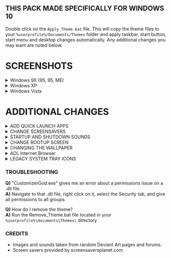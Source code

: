 ## THIS PACK MADE SPECIFICALLY FOR WINDOWS 10
Double click on the `Apply_Theme.bat` file. This will copy the theme files 
to your `%userprofile%/Documents/Themes` folder and apply taskbar, start button, start menu and desktop changes automatically.
Any additional changes you may want are noted below.

# SCREENSHOTS

<details>
  <summary>Windows 9X (95, 95, ME)</summary>
  
  ![](https://i.imgur.com/vDHapbK.png)
  
</details>

<details>
  <summary>Windows XP</summary>
  
  ![](https://i.imgur.com/KZ9AUYB.jpg)
  
</details>

<details>
  <summary>Windows Vista</summary>
  
  ![](https://i.imgur.com/xhTIrgV.jpg)
  
</details>

# ADDITIONAL CHANGES

<details>
  <summary>ADD QUICK LAUNCH APPS</summary>
  
  - https://support.microsoft.com/en-us/help/975784/guided-help-enable-the-quick-launch-bar-in-windows-7

  NOTE: It says Windows 7, but it works for Windows 10
  
</details>

<details>
  
  <summary>CHANGE SCREENSAVERS</summary>
  
  1. You can add screen saver files by copy/pasting the .scr files in to your `C:\Windows\SYSTEM32` folder.
  2. Right click on the Desktop, select Personalize.
  3. Click Themes on the left menu, select Theme settings.
  4. Click Screen Saver. Select from the drop down box any of the new Win9x screen savers you added.
  
</details>

<details>
  
  <summary>STARTUP AND SHUTDOWN SOUNDS</summary>

- Download ShutDownSound from [GitHub/ShutDownSound](https://github.com/newagesoftwareLLC/shutdownSound/releases).
1. Unzip the contents to the StartUp directory: `C:\ProgramData\Microsoft\Windows\Start Menu\Programs\StartUp`
2. Double click on `Shutdown Sound.exe`. It will be minimized to your system tray. Click on the tray icon to dispay the GUI.
3. Select your startup and shutdown sounds. Minimize the program when done.

</details>

<details>
  
  <summary>CHANGE BOOTUP SCREEN</summary>

- Download [Winaero Tweaker](https://winaero.com). Install it.
1. Run "Winaero Tweaker" and navigate on the left panel to "Boot and Logon" category. Click on "Boot Options".
2. In the Appearance category on the right, uncheck "Enable Windows logo" and "Enable loading circle".
3. Click "Disable Lock Screen" on the left panel. Check the "Disable Lock Screen" checkbox on the right.

</details>

<details>
  
  <summary>CHANGING THE WALLPAPER</summary>

1. Right click on the Desktop, select Personalize.
2. Click Background on the left menu if not already selected.
3. Select Picture from the dropdown box.
4. Click the Browse button and navigate to "Wallpapers" folder and select which one you want.

</details>

<details>
  
  <summary>AOL Internet Browser</summary>

Check out my other retro inspired AOL 4.0 emulated web browser. https://github.com/erfg12/AOL_4.0_Emu

</details>

<details>
  
  <summary>LEGACY SYSTEM TRAY ICONS</summary>

- Download CustomizerGod from [door2windows.com](http://www.door2windows.com/). Install it.
**For Windows 10 builds below 1903.**
1. Run the "CustomizerGod.exe" program. Select the "Volume Icons" on the left menu.
2. Select the icon, click the Replace button. Navigate to the "System Icons" folder. Select "kcmsound.png" or "audio-volume-muted.png"
3. Select the "Network Icons" on the left menu.
4. Select the icon, click the Replace button. Navigate to the "System Icons" folder. Select "notification-network-wireless.png".
5. You can replace any other system icons here as well.

**For Windows 10 builds above 1903. (untested, found on forums)**
- The network icons in the pnidue.dll file is still located in system32, so Customizer God works as-is for changing those.
- If you want to change the volume icons, copy the SndVolSSO.dll.mun file from the SystemResources folder to another directory. Open the copied file with CustomizerGod using the "Open File" button. Make sure to change the option so it can see all files. Once selected you can change the icons like normal. Repeat the same process for any other .dll.mun files you want to change.
- Now you need to overwrite the files in the SystemResources folder with the newly modified ones. Boot into Hiren's BootCD. Simple click and drag to overwrite, then restart.

</details>

### TROUBLESHOOTING 
**Q)** "CustomizerGod.exe" gives me an error about a permissions issue on a .dll file. <br>
**A)** Navigate to that .dll file, right click on it, select the Security tab, and give all permissions to all groups.

**Q)** How do I remove the theme? <br>
**A)** Run the Remove_Theme.bat file located in your `%userprofile%\documents\Themes\` directory


### CREDITS
- Images and sounds taken from random Deviant Art pages and forums.
- Screen savers provided by screensaversplanet.com
